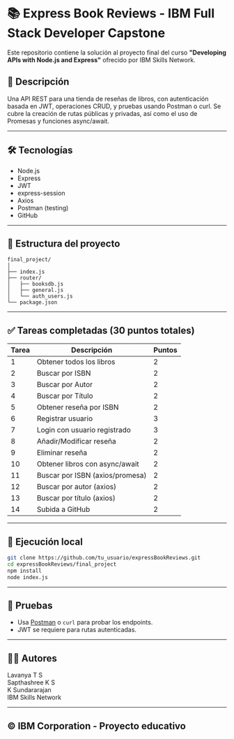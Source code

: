 
# 📚 Express Book Reviews - IBM Full Stack Developer Capstone

Este repositorio contiene la solución al proyecto final del curso **"Developing APIs with Node.js and Express"** ofrecido por IBM Skills Network.

## 📌 Descripción

Una API REST para una tienda de reseñas de libros, con autenticación basada en JWT, operaciones CRUD, y pruebas usando Postman o curl. Se cubre la creación de rutas públicas y privadas, así como el uso de Promesas y funciones async/await.

---

## 🛠️ Tecnologías

- Node.js
- Express
- JWT
- express-session
- Axios
- Postman (testing)
- GitHub

---

## 📂 Estructura del proyecto

```
final_project/
│
├── index.js
├── router/
│   ├── booksdb.js
│   ├── general.js
│   └── auth_users.js
└── package.json
```

---

## ✅ Tareas completadas (30 puntos totales)

| Tarea | Descripción | Puntos |
|-------|-------------|--------|
| 1 | Obtener todos los libros | 2 |
| 2 | Buscar por ISBN | 2 |
| 3 | Buscar por Autor | 2 |
| 4 | Buscar por Título | 2 |
| 5 | Obtener reseña por ISBN | 2 |
| 6 | Registrar usuario | 3 |
| 7 | Login con usuario registrado | 3 |
| 8 | Añadir/Modificar reseña | 2 |
| 9 | Eliminar reseña | 2 |
| 10 | Obtener libros con async/await | 2 |
| 11 | Buscar por ISBN (axios/promesa) | 2 |
| 12 | Buscar por autor (axios) | 2 |
| 13 | Buscar por título (axios) | 2 |
| 14 | Subida a GitHub | 2 |

---

## 🚀 Ejecución local

```bash
git clone https://github.com/tu_usuario/expressBookReviews.git
cd expressBookReviews/final_project
npm install
node index.js
```

---

## 🧪 Pruebas

- Usa [Postman](https://www.postman.com/) o `curl` para probar los endpoints.
- JWT se requiere para rutas autenticadas.

---

## 🧑‍💻 Autores

Lavanya T S  
Sapthashree K S  
K Sundararajan  
IBM Skills Network

---

## © IBM Corporation - Proyecto educativo